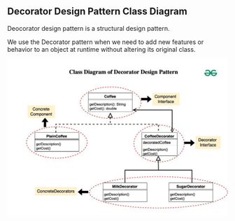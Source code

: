 ## Decorator Design Pattern Class Diagram
Deocorator design pattern is a structural design pattern.

We use the Decorator pattern when we need to add new features or behavior to an object at runtime without altering its original class.

![Class Diagram](Decoratorpatternclassdiagram.jpg)